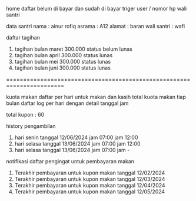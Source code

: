 home
daftar belum di bayar dan sudah di bayar triger user / nomor hp wali santri


data santri
nama : ainur rofiq
asrama : A12
alamat : baran
wali santri : wafi


daftar tagihan
1. tagihan bulan maret 300.000 status belum lunas
2. tagihan bulan april 300.000 status  lunas
3. tagihan bulan mei 300.000 status  lunas
4. tagihan bulan juni 300.000 status  lunas

=======================================================================

kuota makan
daftar per hari untuk makan
dan kasih total kuota makan tiap bulan
 daftar log per hari dengan detail tanggal jam 

total kupon : 60

history pengambilan
1. hari senin tanggal 12/06/2024 jam 07:00  jam 12:00
2. hari selasa tanggal 13/06/2024 jam 07:00 jam 12:00
2. hari selasa tanggal 13/06/2024 jam 07:00 jam -



notifikasi
 daftar pengingat untuk pembayaran makan

 1. Terakhir pembayaran untuk kupon makan tanggal 12/02/2024
 2. Terakhir pembayaran untuk kupon makan tanggal 12/03/2024
 3. Terakhir pembayaran untuk kupon makan tanggal 12/04/2024
 4. Terakhir pembayaran untuk kupon makan tanggal 12/05/2024


